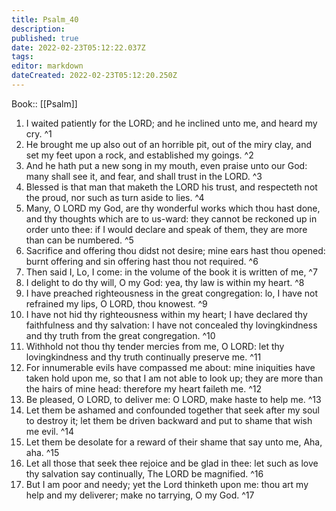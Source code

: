 ```yaml
---
title: Psalm_40
description: 
published: true
date: 2022-02-23T05:12:22.037Z
tags: 
editor: markdown
dateCreated: 2022-02-23T05:12:20.250Z
---
```


 Book:: [[Psalm]]
 1. I waited patiently for the LORD; and he inclined unto me, and heard my cry. ^1
 2. He brought me up also out of an horrible pit, out of the miry clay, and set my feet upon a rock, and established my goings. ^2
 3. And he hath put a new song in my mouth, even praise unto our God: many shall see it, and fear, and shall trust in the LORD. ^3
 4. Blessed is that man that maketh the LORD his trust, and respecteth not the proud, nor such as turn aside to lies. ^4
 5. Many, O LORD my God, are thy wonderful works which thou hast done, and thy thoughts which are to us-ward: they cannot be reckoned up in order unto thee: if I would declare and speak of them, they are more than can be numbered. ^5
 6. Sacrifice and offering thou didst not desire; mine ears hast thou opened: burnt offering and sin offering hast thou not required. ^6
 7. Then said I, Lo, I come: in the volume of the book it is written of me, ^7
 8. I delight to do thy will, O my God: yea, thy law is within my heart. ^8
 9. I have preached righteousness in the great congregation: lo, I have not refrained my lips, O LORD, thou knowest. ^9
 10. I have not hid thy righteousness within my heart; I have declared thy faithfulness and thy salvation: I have not concealed thy lovingkindness and thy truth from the great congregation. ^10
 11. Withhold not thou thy tender mercies from me, O LORD: let thy lovingkindness and thy truth continually preserve me. ^11
 12. For innumerable evils have compassed me about: mine iniquities have taken hold upon me, so that I am not able to look up; they are more than the hairs of mine head: therefore my heart faileth me. ^12
 13. Be pleased, O LORD, to deliver me: O LORD, make haste to help me. ^13
 14. Let them be ashamed and confounded together that seek after my soul to destroy it; let them be driven backward and put to shame that wish me evil. ^14
 15. Let them be desolate for a reward of their shame that say unto me, Aha, aha. ^15
 16. Let all those that seek thee rejoice and be glad in thee: let such as love thy salvation say continually, The LORD be magnified. ^16
 17. But I am poor and needy; yet the Lord thinketh upon me: thou art my help and my deliverer; make no tarrying, O my God. ^17
